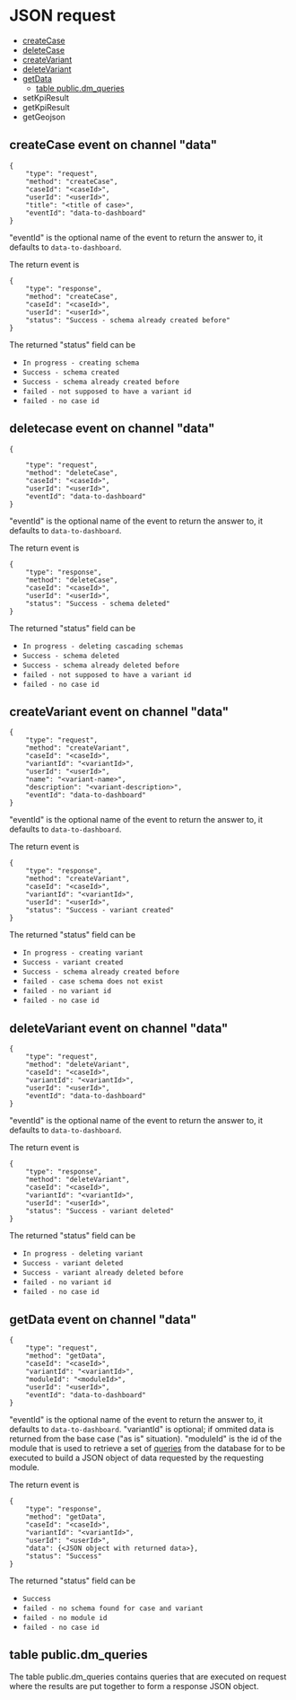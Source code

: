 # JSON request

- [createCase](#createCase)
- [deleteCase](#deletecase)
- [createVariant](#createVariant)
- [deleteVariant](#deleteVariant)
- [getData](#getData)
	- [table public.dm_queries](#dm_queries)
- setKpiResult
- getKpiResult
- getGeojson


## createCase event on channel "data" <a name="createCase"></a>

	{
		"type": "request",
		"method": "createCase",
		"caseId": "<caseId>",
    	"userId": "<userId>",
    	"title": "<title of case>",
		"eventId": "data-to-dashboard"
	}

"eventId" is the optional name of the event to return the answer to, it defaults to `data-to-dashboard`.

The return event is

	{
		"type": "response",
    	"method": "createCase",
    	"caseId": "<caseId>",
    	"userId": "<userId>",
    	"status": "Success - schema already created before"
	}

The returned "status" field can be

- `In progress - creating schema`
- `Success - schema created`
- `Success - schema already created before`
- `failed - not supposed to have a variant id`
- `failed - no case id`


## deletecase event on channel "data" <a name="deletecase"></a>

	{
		
		"type": "request",
		"method": "deleteCase",
    	"caseId": "<caseId>",
    	"userId": "<userId>",
    	"eventId": "data-to-dashboard"
	}

"eventId" is the optional name of the event to return the answer to, it defaults to `data-to-dashboard`.

The return event is

	{
		"type": "response",
    	"method": "deleteCase",
    	"caseId": "<caseId>",
    	"userId": "<userId>",
    	"status": "Success - schema deleted"
	}

The returned "status" field can be

- `In progress - deleting cascading schemas`
- `Success - schema deleted`
- `Success - schema already deleted before`
- `failed - not supposed to have a variant id`
- `failed - no case id`


## createVariant event on channel "data" <a name="createVariant"></a>

	{
		"type": "request",
		"method": "createVariant",
		"caseId": "<caseId>",
		"variantId": "<variantId>",
		"userId": "<userId>",
		"name": "<variant-name>",
		"description": "<variant-description>",
		"eventId": "data-to-dashboard"
	}

"eventId" is the optional name of the event to return the answer to, it defaults to `data-to-dashboard`.

The return event is

	{
		"type": "response",
    	"method": "createVariant",
    	"caseId": "<caseId>",
		"variantId": "<variantId>",
    	"userId": "<userId>",
    	"status": "Success - variant created"
	}

The returned "status" field can be

- `In progress - creating variant`
- `Success - variant created`
- `Success - schema already created before`
- `failed - case schema does not exist`
- `failed - no variant id`
- `failed - no case id`


## deleteVariant event on channel "data" <a name="deleteVariant"></a>

	{
		"type": "request",
		"method": "deleteVariant",
		"caseId": "<caseId>",
		"variantId": "<variantId>",
		"userId": "<userId>",
		"eventId": "data-to-dashboard"
	}

"eventId" is the optional name of the event to return the answer to, it defaults to `data-to-dashboard`.

The return event is

	{
		"type": "response",
    	"method": "deleteVariant",
    	"caseId": "<caseId>",
		"variantId": "<variantId>",
    	"userId": "<userId>",
    	"status": "Success - variant deleted"
	}

The returned "status" field can be

- `In progress - deleting variant`
- `Success - variant deleted`
- `Success - variant already deleted before`
- `failed - no variant id`
- `failed - no case id`


## getData event on channel "data" <a name="getData"></a>

	{
		"type": "request",
		"method": "getData",
		"caseId": "<caseId>",
		"variantId": "<variantId>",
		"moduleId": "<moduleId>",
		"userId": "<userId>",
		"eventId": "data-to-dashboard"
	}

"eventId" is the optional name of the event to return the answer to, it defaults to `data-to-dashboard`.
"variantId" is optional; if ommited data is returned from the base case ("as is" situation).
"moduleId" is the id of the module that is used to retrieve a set of [queries](#dm_queries) from the database for to be executed to build a JSON object of data requested by the requesting module.

The return event is

	{
		"type": "response",
    	"method": "getData",
    	"caseId": "<caseId>",
		"variantId": "<variantId>",
    	"userId": "<userId>",
		"data": {<JSON object with returned data>},
    	"status": "Success"
	}

The returned "status" field can be

- `Success`
- `failed - no schema found for case and variant`
- `failed - no module id`
- `failed - no case id`

## table public.dm_queries <a name="dm_queries"></a>

The table public.dm_queries contains queries that are executed on request where the results are put together to form a response JSON object.

